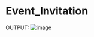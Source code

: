 # Event_Invitation
OUTPUT:
![image](https://github.com/user-attachments/assets/2f7ab59b-4ec2-4a38-a7eb-95f8e8b7fd80)
